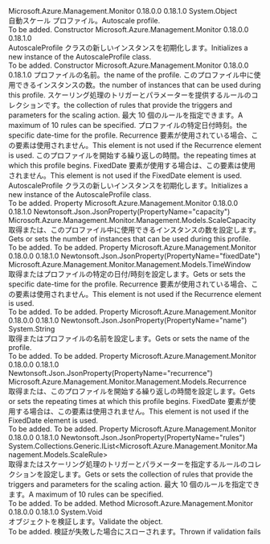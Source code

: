 <Type Name="AutoscaleProfile" FullName="Microsoft.Azure.Management.Monitor.Management.Models.AutoscaleProfile">
  <TypeSignature Language="C#" Value="public class AutoscaleProfile" />
  <TypeSignature Language="ILAsm" Value=".class public auto ansi beforefieldinit AutoscaleProfile extends System.Object" />
  <TypeSignature Language="DocId" Value="T:Microsoft.Azure.Management.Monitor.Management.Models.AutoscaleProfile" />
  <TypeSignature Language="VB.NET" Value="Public Class AutoscaleProfile" />
  <TypeSignature Language="F#" Value="type AutoscaleProfile = class" />
  <AssemblyInfo>
    <AssemblyName>Microsoft.Azure.Management.Monitor</AssemblyName>
    <AssemblyVersion>0.18.0.0</AssemblyVersion>
    <AssemblyVersion>0.18.1.0</AssemblyVersion>
  </AssemblyInfo>
  <Base>
    <BaseTypeName>System.Object</BaseTypeName>
  </Base>
  <Interfaces />
  <Docs>
    <summary>
            <span data-ttu-id="71a6d-101">自動スケール プロファイル。</span><span class="sxs-lookup"><span data-stu-id="71a6d-101">Autoscale profile.</span></span>
            </summary>
    <remarks>To be added.</remarks>
  </Docs>
  <Members>
    <Member MemberName=".ctor">
      <MemberSignature Language="C#" Value="public AutoscaleProfile ();" />
      <MemberSignature Language="ILAsm" Value=".method public hidebysig specialname rtspecialname instance void .ctor() cil managed" />
      <MemberSignature Language="DocId" Value="M:Microsoft.Azure.Management.Monitor.Management.Models.AutoscaleProfile.#ctor" />
      <MemberSignature Language="VB.NET" Value="Public Sub New ()" />
      <MemberType>Constructor</MemberType>
      <AssemblyInfo>
        <AssemblyName>Microsoft.Azure.Management.Monitor</AssemblyName>
        <AssemblyVersion>0.18.0.0</AssemblyVersion>
        <AssemblyVersion>0.18.1.0</AssemblyVersion>
      </AssemblyInfo>
      <Parameters />
      <Docs>
        <summary>
            <span data-ttu-id="71a6d-102">AutoscaleProfile クラスの新しいインスタンスを初期化します。</span><span class="sxs-lookup"><span data-stu-id="71a6d-102">Initializes a new instance of the AutoscaleProfile class.</span></span>
            </summary>
        <remarks>To be added.</remarks>
      </Docs>
    </Member>
    <Member MemberName=".ctor">
      <MemberSignature Language="C#" Value="public AutoscaleProfile (string name, Microsoft.Azure.Management.Monitor.Management.Models.ScaleCapacity capacity, System.Collections.Generic.IList&lt;Microsoft.Azure.Management.Monitor.Management.Models.ScaleRule&gt; rules, Microsoft.Azure.Management.Monitor.Management.Models.TimeWindow fixedDate = null, Microsoft.Azure.Management.Monitor.Management.Models.Recurrence recurrence = null);" />
      <MemberSignature Language="ILAsm" Value=".method public hidebysig specialname rtspecialname instance void .ctor(string name, class Microsoft.Azure.Management.Monitor.Management.Models.ScaleCapacity capacity, class System.Collections.Generic.IList`1&lt;class Microsoft.Azure.Management.Monitor.Management.Models.ScaleRule&gt; rules, class Microsoft.Azure.Management.Monitor.Management.Models.TimeWindow fixedDate, class Microsoft.Azure.Management.Monitor.Management.Models.Recurrence recurrence) cil managed" />
      <MemberSignature Language="DocId" Value="M:Microsoft.Azure.Management.Monitor.Management.Models.AutoscaleProfile.#ctor(System.String,Microsoft.Azure.Management.Monitor.Management.Models.ScaleCapacity,System.Collections.Generic.IList{Microsoft.Azure.Management.Monitor.Management.Models.ScaleRule},Microsoft.Azure.Management.Monitor.Management.Models.TimeWindow,Microsoft.Azure.Management.Monitor.Management.Models.Recurrence)" />
      <MemberSignature Language="F#" Value="new Microsoft.Azure.Management.Monitor.Management.Models.AutoscaleProfile : string * Microsoft.Azure.Management.Monitor.Management.Models.ScaleCapacity * System.Collections.Generic.IList&lt;Microsoft.Azure.Management.Monitor.Management.Models.ScaleRule&gt; * Microsoft.Azure.Management.Monitor.Management.Models.TimeWindow * Microsoft.Azure.Management.Monitor.Management.Models.Recurrence -&gt; Microsoft.Azure.Management.Monitor.Management.Models.AutoscaleProfile" Usage="new Microsoft.Azure.Management.Monitor.Management.Models.AutoscaleProfile (name, capacity, rules, fixedDate, recurrence)" />
      <MemberType>Constructor</MemberType>
      <AssemblyInfo>
        <AssemblyName>Microsoft.Azure.Management.Monitor</AssemblyName>
        <AssemblyVersion>0.18.0.0</AssemblyVersion>
        <AssemblyVersion>0.18.1.0</AssemblyVersion>
      </AssemblyInfo>
      <Parameters>
        <Parameter Name="name" Type="System.String" />
        <Parameter Name="capacity" Type="Microsoft.Azure.Management.Monitor.Management.Models.ScaleCapacity" />
        <Parameter Name="rules" Type="System.Collections.Generic.IList&lt;Microsoft.Azure.Management.Monitor.Management.Models.ScaleRule&gt;" />
        <Parameter Name="fixedDate" Type="Microsoft.Azure.Management.Monitor.Management.Models.TimeWindow" />
        <Parameter Name="recurrence" Type="Microsoft.Azure.Management.Monitor.Management.Models.Recurrence" />
      </Parameters>
      <Docs>
        <param name="name"><span data-ttu-id="71a6d-103">プロファイルの名前。</span><span class="sxs-lookup"><span data-stu-id="71a6d-103">the name of the profile.</span></span></param>
        <param name="capacity"><span data-ttu-id="71a6d-104">このプロファイル中に使用できるインスタンスの数。</span><span class="sxs-lookup"><span data-stu-id="71a6d-104">the number of instances that can be used during this profile.</span></span></param>
        <param name="rules"><span data-ttu-id="71a6d-105">スケーリング処理のトリガーとパラメーターを提供するルールのコレクションです。</span><span class="sxs-lookup"><span data-stu-id="71a6d-105">the collection of rules that provide the triggers and parameters for the scaling action.</span></span> <span data-ttu-id="71a6d-106">最大 10 個のルールを指定できます。</span><span class="sxs-lookup"><span data-stu-id="71a6d-106">A maximum of 10 rules can be specified.</span></span></param>
        <param name="fixedDate"><span data-ttu-id="71a6d-107">プロファイルの特定日付時刻。</span><span class="sxs-lookup"><span data-stu-id="71a6d-107">the specific date-time for the profile.</span></span>
            <span data-ttu-id="71a6d-108">Recurrence 要素が使用されている場合、この要素は使用されません。</span><span class="sxs-lookup"><span data-stu-id="71a6d-108">This element is not used if the Recurrence element is used.</span></span></param>
        <param name="recurrence"><span data-ttu-id="71a6d-109">このプロファイルを開始する繰り返しの時間。</span><span class="sxs-lookup"><span data-stu-id="71a6d-109">the repeating times at which this profile begins.</span></span> <span data-ttu-id="71a6d-110">FixedDate 要素が使用する場合は、この要素は使用されません。</span><span class="sxs-lookup"><span data-stu-id="71a6d-110">This element is not used if the FixedDate element is used.</span></span></param>
        <summary>
            <span data-ttu-id="71a6d-111">AutoscaleProfile クラスの新しいインスタンスを初期化します。</span><span class="sxs-lookup"><span data-stu-id="71a6d-111">Initializes a new instance of the AutoscaleProfile class.</span></span>
            </summary>
        <remarks>To be added.</remarks>
      </Docs>
    </Member>
    <Member MemberName="Capacity">
      <MemberSignature Language="C#" Value="public Microsoft.Azure.Management.Monitor.Management.Models.ScaleCapacity Capacity { get; set; }" />
      <MemberSignature Language="ILAsm" Value=".property instance class Microsoft.Azure.Management.Monitor.Management.Models.ScaleCapacity Capacity" />
      <MemberSignature Language="DocId" Value="P:Microsoft.Azure.Management.Monitor.Management.Models.AutoscaleProfile.Capacity" />
      <MemberSignature Language="VB.NET" Value="Public Property Capacity As ScaleCapacity" />
      <MemberSignature Language="F#" Value="member this.Capacity : Microsoft.Azure.Management.Monitor.Management.Models.ScaleCapacity with get, set" Usage="Microsoft.Azure.Management.Monitor.Management.Models.AutoscaleProfile.Capacity" />
      <MemberType>Property</MemberType>
      <AssemblyInfo>
        <AssemblyName>Microsoft.Azure.Management.Monitor</AssemblyName>
        <AssemblyVersion>0.18.0.0</AssemblyVersion>
        <AssemblyVersion>0.18.1.0</AssemblyVersion>
      </AssemblyInfo>
      <Attributes>
        <Attribute>
          <AttributeName>Newtonsoft.Json.JsonProperty(PropertyName="capacity")</AttributeName>
        </Attribute>
      </Attributes>
      <ReturnValue>
        <ReturnType>Microsoft.Azure.Management.Monitor.Management.Models.ScaleCapacity</ReturnType>
      </ReturnValue>
      <Docs>
        <summary>
            <span data-ttu-id="71a6d-112">取得または、このプロファイル中に使用できるインスタンスの数を設定します。</span><span class="sxs-lookup"><span data-stu-id="71a6d-112">Gets or sets the number of instances that can be used during this profile.</span></span>
            </summary>
        <value>To be added.</value>
        <remarks>To be added.</remarks>
      </Docs>
    </Member>
    <Member MemberName="FixedDate">
      <MemberSignature Language="C#" Value="public Microsoft.Azure.Management.Monitor.Management.Models.TimeWindow FixedDate { get; set; }" />
      <MemberSignature Language="ILAsm" Value=".property instance class Microsoft.Azure.Management.Monitor.Management.Models.TimeWindow FixedDate" />
      <MemberSignature Language="DocId" Value="P:Microsoft.Azure.Management.Monitor.Management.Models.AutoscaleProfile.FixedDate" />
      <MemberSignature Language="VB.NET" Value="Public Property FixedDate As TimeWindow" />
      <MemberSignature Language="F#" Value="member this.FixedDate : Microsoft.Azure.Management.Monitor.Management.Models.TimeWindow with get, set" Usage="Microsoft.Azure.Management.Monitor.Management.Models.AutoscaleProfile.FixedDate" />
      <MemberType>Property</MemberType>
      <AssemblyInfo>
        <AssemblyName>Microsoft.Azure.Management.Monitor</AssemblyName>
        <AssemblyVersion>0.18.0.0</AssemblyVersion>
        <AssemblyVersion>0.18.1.0</AssemblyVersion>
      </AssemblyInfo>
      <Attributes>
        <Attribute>
          <AttributeName>Newtonsoft.Json.JsonProperty(PropertyName="fixedDate")</AttributeName>
        </Attribute>
      </Attributes>
      <ReturnValue>
        <ReturnType>Microsoft.Azure.Management.Monitor.Management.Models.TimeWindow</ReturnType>
      </ReturnValue>
      <Docs>
        <summary>
            <span data-ttu-id="71a6d-113">取得またはプロファイルの特定の日付/時刻を設定します。</span><span class="sxs-lookup"><span data-stu-id="71a6d-113">Gets or sets the specific date-time for the profile.</span></span> <span data-ttu-id="71a6d-114">Recurrence 要素が使用されている場合、この要素は使用されません。</span><span class="sxs-lookup"><span data-stu-id="71a6d-114">This element is not used if the Recurrence element is used.</span></span>
            </summary>
        <value>To be added.</value>
        <remarks>To be added.</remarks>
      </Docs>
    </Member>
    <Member MemberName="Name">
      <MemberSignature Language="C#" Value="public string Name { get; set; }" />
      <MemberSignature Language="ILAsm" Value=".property instance string Name" />
      <MemberSignature Language="DocId" Value="P:Microsoft.Azure.Management.Monitor.Management.Models.AutoscaleProfile.Name" />
      <MemberSignature Language="VB.NET" Value="Public Property Name As String" />
      <MemberSignature Language="F#" Value="member this.Name : string with get, set" Usage="Microsoft.Azure.Management.Monitor.Management.Models.AutoscaleProfile.Name" />
      <MemberType>Property</MemberType>
      <AssemblyInfo>
        <AssemblyName>Microsoft.Azure.Management.Monitor</AssemblyName>
        <AssemblyVersion>0.18.0.0</AssemblyVersion>
        <AssemblyVersion>0.18.1.0</AssemblyVersion>
      </AssemblyInfo>
      <Attributes>
        <Attribute>
          <AttributeName>Newtonsoft.Json.JsonProperty(PropertyName="name")</AttributeName>
        </Attribute>
      </Attributes>
      <ReturnValue>
        <ReturnType>System.String</ReturnType>
      </ReturnValue>
      <Docs>
        <summary>
            <span data-ttu-id="71a6d-115">取得またはプロファイルの名前を設定します。</span><span class="sxs-lookup"><span data-stu-id="71a6d-115">Gets or sets the name of the profile.</span></span>
            </summary>
        <value>To be added.</value>
        <remarks>To be added.</remarks>
      </Docs>
    </Member>
    <Member MemberName="Recurrence">
      <MemberSignature Language="C#" Value="public Microsoft.Azure.Management.Monitor.Management.Models.Recurrence Recurrence { get; set; }" />
      <MemberSignature Language="ILAsm" Value=".property instance class Microsoft.Azure.Management.Monitor.Management.Models.Recurrence Recurrence" />
      <MemberSignature Language="DocId" Value="P:Microsoft.Azure.Management.Monitor.Management.Models.AutoscaleProfile.Recurrence" />
      <MemberSignature Language="VB.NET" Value="Public Property Recurrence As Recurrence" />
      <MemberSignature Language="F#" Value="member this.Recurrence : Microsoft.Azure.Management.Monitor.Management.Models.Recurrence with get, set" Usage="Microsoft.Azure.Management.Monitor.Management.Models.AutoscaleProfile.Recurrence" />
      <MemberType>Property</MemberType>
      <AssemblyInfo>
        <AssemblyName>Microsoft.Azure.Management.Monitor</AssemblyName>
        <AssemblyVersion>0.18.0.0</AssemblyVersion>
        <AssemblyVersion>0.18.1.0</AssemblyVersion>
      </AssemblyInfo>
      <Attributes>
        <Attribute>
          <AttributeName>Newtonsoft.Json.JsonProperty(PropertyName="recurrence")</AttributeName>
        </Attribute>
      </Attributes>
      <ReturnValue>
        <ReturnType>Microsoft.Azure.Management.Monitor.Management.Models.Recurrence</ReturnType>
      </ReturnValue>
      <Docs>
        <summary>
            <span data-ttu-id="71a6d-116">取得または、このプロファイルを開始する繰り返しの時間を設定します。</span><span class="sxs-lookup"><span data-stu-id="71a6d-116">Gets or sets the repeating times at which this profile begins.</span></span> <span data-ttu-id="71a6d-117">FixedDate 要素が使用する場合は、この要素は使用されません。</span><span class="sxs-lookup"><span data-stu-id="71a6d-117">This element is not used if the FixedDate element is used.</span></span>
            </summary>
        <value>To be added.</value>
        <remarks>To be added.</remarks>
      </Docs>
    </Member>
    <Member MemberName="Rules">
      <MemberSignature Language="C#" Value="public System.Collections.Generic.IList&lt;Microsoft.Azure.Management.Monitor.Management.Models.ScaleRule&gt; Rules { get; set; }" />
      <MemberSignature Language="ILAsm" Value=".property instance class System.Collections.Generic.IList`1&lt;class Microsoft.Azure.Management.Monitor.Management.Models.ScaleRule&gt; Rules" />
      <MemberSignature Language="DocId" Value="P:Microsoft.Azure.Management.Monitor.Management.Models.AutoscaleProfile.Rules" />
      <MemberSignature Language="VB.NET" Value="Public Property Rules As IList(Of ScaleRule)" />
      <MemberSignature Language="F#" Value="member this.Rules : System.Collections.Generic.IList&lt;Microsoft.Azure.Management.Monitor.Management.Models.ScaleRule&gt; with get, set" Usage="Microsoft.Azure.Management.Monitor.Management.Models.AutoscaleProfile.Rules" />
      <MemberType>Property</MemberType>
      <AssemblyInfo>
        <AssemblyName>Microsoft.Azure.Management.Monitor</AssemblyName>
        <AssemblyVersion>0.18.0.0</AssemblyVersion>
        <AssemblyVersion>0.18.1.0</AssemblyVersion>
      </AssemblyInfo>
      <Attributes>
        <Attribute>
          <AttributeName>Newtonsoft.Json.JsonProperty(PropertyName="rules")</AttributeName>
        </Attribute>
      </Attributes>
      <ReturnValue>
        <ReturnType>System.Collections.Generic.IList&lt;Microsoft.Azure.Management.Monitor.Management.Models.ScaleRule&gt;</ReturnType>
      </ReturnValue>
      <Docs>
        <summary>
            <span data-ttu-id="71a6d-118">取得またはスケーリング処理のトリガーとパラメーターを指定するルールのコレクションを設定します。</span><span class="sxs-lookup"><span data-stu-id="71a6d-118">Gets or sets the collection of rules that provide the triggers and parameters for the scaling action.</span></span> <span data-ttu-id="71a6d-119">最大 10 個のルールを指定できます。</span><span class="sxs-lookup"><span data-stu-id="71a6d-119">A maximum of 10 rules can be specified.</span></span>
            </summary>
        <value>To be added.</value>
        <remarks>To be added.</remarks>
      </Docs>
    </Member>
    <Member MemberName="Validate">
      <MemberSignature Language="C#" Value="public virtual void Validate ();" />
      <MemberSignature Language="ILAsm" Value=".method public hidebysig newslot virtual instance void Validate() cil managed" />
      <MemberSignature Language="DocId" Value="M:Microsoft.Azure.Management.Monitor.Management.Models.AutoscaleProfile.Validate" />
      <MemberSignature Language="VB.NET" Value="Public Overridable Sub Validate ()" />
      <MemberSignature Language="F#" Value="abstract member Validate : unit -&gt; unit&#xA;override this.Validate : unit -&gt; unit" Usage="autoscaleProfile.Validate " />
      <MemberType>Method</MemberType>
      <AssemblyInfo>
        <AssemblyName>Microsoft.Azure.Management.Monitor</AssemblyName>
        <AssemblyVersion>0.18.0.0</AssemblyVersion>
        <AssemblyVersion>0.18.1.0</AssemblyVersion>
      </AssemblyInfo>
      <ReturnValue>
        <ReturnType>System.Void</ReturnType>
      </ReturnValue>
      <Parameters />
      <Docs>
        <summary>
            <span data-ttu-id="71a6d-120">オブジェクトを検証します。</span><span class="sxs-lookup"><span data-stu-id="71a6d-120">Validate the object.</span></span>
            </summary>
        <remarks>To be added.</remarks>
        <exception cref="T:Microsoft.Rest.ValidationException">
            <span data-ttu-id="71a6d-121">検証が失敗した場合にスローされます。</span><span class="sxs-lookup"><span data-stu-id="71a6d-121">Thrown if validation fails</span></span>
            </exception>
      </Docs>
    </Member>
  </Members>
</Type>